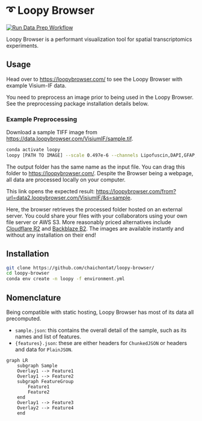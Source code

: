 # ➰ Loopy Browser

[![Run Data Prep Workflow](https://github.com/chaichontat/loopy-browser/actions/workflows/data_prep.yml/badge.svg?branch=main)](https://github.com/chaichontat/loopy-browser/actions/workflows/data_prep.yml)

Loopy Browser is a performant visualization tool for spatial transcriptomics experiments.

## Usage

Head over to https://loopybrowser.com/ to see the Loopy Browser with example Visium-IF data.

You need to preprocess an image prior to being used in the Loopy Browser.
See the preprocessing package installation details below.

### Example Preprocessing

Download a sample TIFF image from https://data.loopybrowser.com/VisiumIF/sample.tif.

```sh
conda activate loopy
loopy [PATH TO IMAGE] --scale 0.497e-6 --channels Lipofuscin,DAPI,GFAP,NeuN,OLIG2,TMEM119
```

The output folder has the same name as the input file.
You can drag this folder to https://loopybrowser.com/.
Despite the Browser being a webpage, all data are processed locally on your computer.

This link opens the expected result: https://loopybrowser.com/from?url=data2.loopybrowser.com/VisiumIF/&s=sample.

Here, the browser retrieves the processed folder hosted on an external server.
You could share your files with your collaborators using your own file server or AWS S3.
More reasonably priced alternatives include [Cloudflare R2](https://www.cloudflare.com/products/r2/) and [Backblaze B2](https://www.backblaze.com/b2/cloud-storage.html).
The images are available instantly and without any installation on their end!

## Installation

```sh
git clone https://github.com/chaichontat/loopy-browser/
cd loopy-browser
conda env create -n loopy -f environment.yml
```

## Nomenclature

Being compatible with static hosting, Loopy Browser has most of its data all precomputed.

- `sample.json`: this contains the overall detail of the sample, such as its names and list of features.
- `{features}.json`: these are either headers for `ChunkedJSON` or headers and data for `PlainJSON`.

```mermaid
graph LR
    subgraph Sample
    Overlay1 --> Feature1
    Overlay1 --> Feature2
    subgraph FeatureGroup
        Feature1
        Feature2
    end
    Overlay1 --> Feature3
    Overlay2 --> Feature4
    end
```
